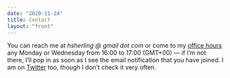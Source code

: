 ```yaml
---
date: "2020-11-24"
title: Contact
layout: "front"
---
```


You can reach me at *hsherling @ gmail dot com* or come to my [office hours](https://us04web.zoom.us/j/4392243532?pwd=MFd6VXJLbmhOS0FWOEtIWUhaRnQ2UT09) any Monday or Wednesday from 16:00 to 17:00 (GMT+00) — if I’m not there, I’ll pop in as soon as I see the email notification that you have joined. I am on [Twitter](https://twitter.com/hrsherl) too, though I don’t check it very often. 
